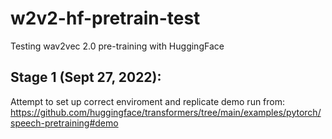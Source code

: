# w2v2-hf-pretrain-test
Testing wav2vec 2.0 pre-training with HuggingFace

## Stage 1 (Sept 27, 2022):

Attempt to set up correct enviroment and replicate demo run from:
https://github.com/huggingface/transformers/tree/main/examples/pytorch/speech-pretraining#demo
